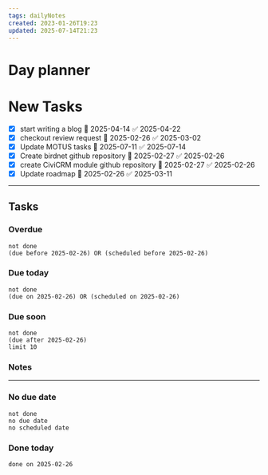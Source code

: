 ```yaml
---
tags: dailyNotes
created: 2023-01-26T19:23
updated: 2025-07-14T21:23
---
```

# Day planner


# New Tasks
- [x] start writing a blog 📅 2025-04-14 ✅ 2025-04-22
- [x] checkout review request 📅 2025-02-26 ✅ 2025-03-02
- [x] Update MOTUS tasks 📅 2025-07-11 ✅ 2025-07-14
- [x] Create birdnet github repository 📅 2025-02-27 ✅ 2025-02-26
- [x] create CiviCRM module github repository 📅 2025-02-27 ✅ 2025-02-26
- [x] Update roadmap 📅 2025-02-26 ✅ 2025-03-11
----
## Tasks
### Overdue
```tasks
not done
(due before 2025-02-26) OR (scheduled before 2025-02-26)
```

### Due today
```tasks
not done
(due on 2025-02-26) OR (scheduled on 2025-02-26)
```

### Due soon
```tasks
not done
(due after 2025-02-26)
limit 10
```

### Notes

----
### No due date
```tasks
not done
no due date
no scheduled date
```

### Done today
```tasks
done on 2025-02-26
```
